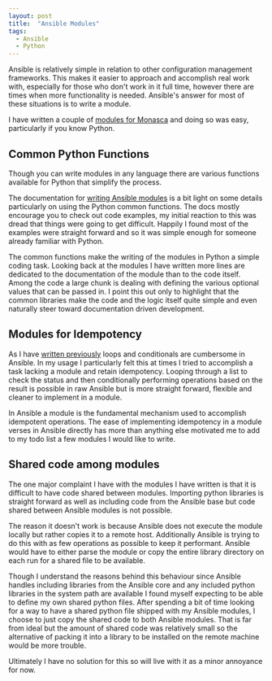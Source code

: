 ```yaml
---
layout: post
title:  "Ansible Modules"
tags:
  - Ansible
  - Python
---
```


Ansible is relatively simple in relation to other configuration management frameworks. This makes it easier to approach and accomplish real work with, especially
for those who don't work in it full time, however there are times when more functionality is needed. Ansible's answer for most of these situations is to
write a module.

I have written a couple of [modules for Monasca](https://github.com/hpcloud-mon/ansible-module-monasca) and doing so was easy, particularly if you know Python.

## Common Python Functions

Though you can write modules in any language there are various functions available for Python that simplify the process.

The documentation for [writing Ansible modules](http://docs.ansible.com/developing_modules.html) is a bit light on some details particularly on using the
Python common functions. The docs mostly encourage you to check out code examples, my initial reaction to this was dread that things were going to get difficult.
Happily I found most of the examples were straight forward and so it was simple enough for someone already familiar with Python.

The common functions make the writing of the modules in Python a simple coding task. Looking back at the modules I have written more lines are dedicated to the documentation
of the module than to the code itself. Among the code a large chunk is dealing with defining the various optional values that can be passed in. I point
this out only to highlight that the common libraries make the code and the logic itself quite simple and even naturally steer toward documentation
driven development.

## Modules for Idempotency

As I have [written previously](infrastructure/2014/11/02/ansible-config-management-simplified.html) loops and conditionals are cumbersome in Ansible. In my
usage I particularly felt this at times I tried to accomplish a task lacking a module and retain idempotency. Looping through a list to check the status and
then conditionally performing operations based on the result is possible in raw Ansible but is more straight forward, flexible and cleaner to implement in a
module.

In Ansible a module is the fundamental mechanism used to accomplish idempotent operations. The ease of implementing idempotency in a module
verses in Ansible directly has more than anything else motivated me to add to my todo list a few modules I would like to write.

## Shared code among modules

The one major complaint I have with the modules I have written is that it is difficult to have code shared between modules. Importing python libraries is straight forward
as well as including code from the Ansible base but code shared between Ansible modules is not possible.

The reason it doesn't work is because Ansible does not execute the module locally but rather copies it to
a remote host. Additionally Ansible is trying to do this with as few operations as possible to keep it performant. Ansible would have to either parse the module
or copy the entire library directory on each run for a shared file to be available.

Though I understand the reasons behind this
behaviour since Ansible handles including libraries from the Ansible core and any included python libraries in the system path are available I found myself expecting
to be able to define my own shared python files. After spending a bit of time looking for a way to have a shared python file shipped with my Ansible modules, I
choose to just copy the shared code to both Ansible modules. That is far from ideal but the amount of shared code was relatively small so the alternative of packing
it into a library to be installed on the remote machine would be more trouble.

Ultimately I have no solution for this so will live with it as a minor annoyance for now.
